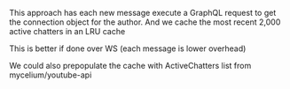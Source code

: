 This approach has each new message execute a GraphQL request to get the
connection object for the author. And we cache the most recent 2,000 active
chatters in an LRU cache

This is better if done over WS (each message is lower overhead)

We could also prepopulate the cache with ActiveChatters list from
mycelium/youtube-api
